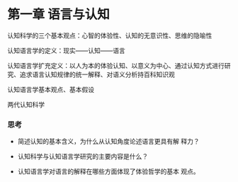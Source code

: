 # 第一章 语言与认知

认知科学的三个基本观点：心智的体验性、认知的无意识性、思维的隐喻性

认知语言学的定义：现实——认知——语言

认知语言学扩充定义：以人为本的体验认知、以意义为中心、通过认知方式进行研究、追求语言认知规律的统一解释、对语义分析持百科知识观

认知语言学基本观点、基本假设

两代认知科学

### 思考

- 简述认知的基本含义，为什么从认知角度论述语言更具有解 释力？

- 认知科学与认知语言学研究的主要内容是什么？

- 认知语言学对语言的解释在哪些方面体现了体验哲学的基本 观点。
